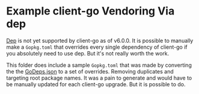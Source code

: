 # Example client-go Vendoring Via dep

[Dep](https://github.com/golang/dep) is not yet supported by client-go as of v6.0.0. It is possible to manually make a `Gopkg.toml` that overrides every single dependency of client-go if you absolutely need to use dep. But it's not really worth the work.

This folder does include a sample `Gopkg.toml` that was made by converting the the [GoDeps.json](https://github.com/kubernetes/client-go/blob/v6.0.0/Godeps/Godeps.json) to a set of overrides. Removing duplicates and targeting root package names. It was a pain to generate and would have to be manually updated for each client-go upgrade. But it is possible to do.
